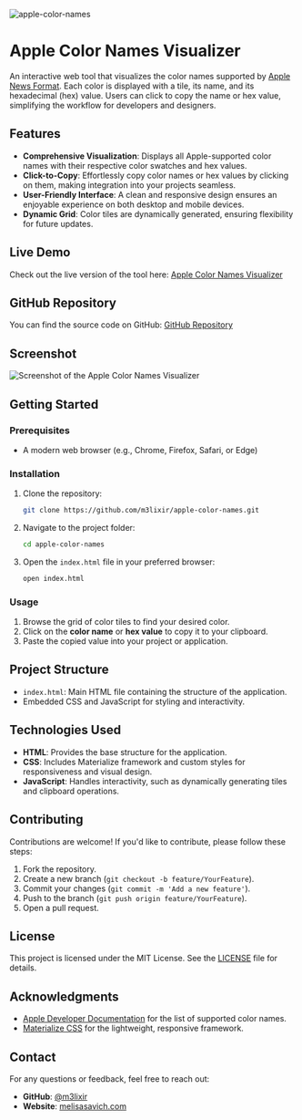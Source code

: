 ![apple-color-names](https://socialify.git.ci/m3lixir/apple-color-names/image?description=1&language=1&pattern=Charlie+Brown&theme=Auto)

# Apple Color Names Visualizer

An interactive web tool that visualizes the color names supported by [Apple News Format](https://developer.apple.com/documentation/applenews/supported-color-names). Each color is displayed with a tile, its name, and its hexadecimal (hex) value. Users can click to copy the name or hex value, simplifying the workflow for developers and designers.

## Features

- **Comprehensive Visualization**: Displays all Apple-supported color names with their respective color swatches and hex values.
- **Click-to-Copy**: Effortlessly copy color names or hex values by clicking on them, making integration into your projects seamless.
- **User-Friendly Interface**: A clean and responsive design ensures an enjoyable experience on both desktop and mobile devices.
- **Dynamic Grid**: Color tiles are dynamically generated, ensuring flexibility for future updates.

## Live Demo

Check out the live version of the tool here: [Apple Color Names Visualizer](https://melisasavich.com/apple-supported-color-names/)

## GitHub Repository

You can find the source code on GitHub: [GitHub Repository](https://github.com/m3lixir/apple-color-names)

## Screenshot

![Screenshot of the Apple Color Names Visualizer](screenshot.png)

## Getting Started

### Prerequisites

- A modern web browser (e.g., Chrome, Firefox, Safari, or Edge)

### Installation

1. Clone the repository:
   ```bash
   git clone https://github.com/m3lixir/apple-color-names.git
   ```
2. Navigate to the project folder:
   ```bash
   cd apple-color-names
   ```
3. Open the `index.html` file in your preferred browser:
   ```bash
   open index.html
   ```

### Usage

1. Browse the grid of color tiles to find your desired color.
2. Click on the **color name** or **hex value** to copy it to your clipboard.
3. Paste the copied value into your project or application.

## Project Structure

- `index.html`: Main HTML file containing the structure of the application.
- Embedded CSS and JavaScript for styling and interactivity.

## Technologies Used

- **HTML**: Provides the base structure for the application.
- **CSS**: Includes Materialize framework and custom styles for responsiveness and visual design.
- **JavaScript**: Handles interactivity, such as dynamically generating tiles and clipboard operations.

## Contributing

Contributions are welcome! If you'd like to contribute, please follow these steps:

1. Fork the repository.
2. Create a new branch (`git checkout -b feature/YourFeature`).
3. Commit your changes (`git commit -m 'Add a new feature'`).
4. Push to the branch (`git push origin feature/YourFeature`).
5. Open a pull request.

## License

This project is licensed under the MIT License. See the [LICENSE](LICENSE) file for details.

## Acknowledgments

- [Apple Developer Documentation](https://developer.apple.com/documentation/applenews/supported-color-names) for the list of supported color names.
- [Materialize CSS](https://materializecss.com/) for the lightweight, responsive framework.

## Contact

For any questions or feedback, feel free to reach out:

- **GitHub**: [@m3lixir](https://github.com/m3lixir)
- **Website**: [melisasavich.com](https://melisasavich.com)
